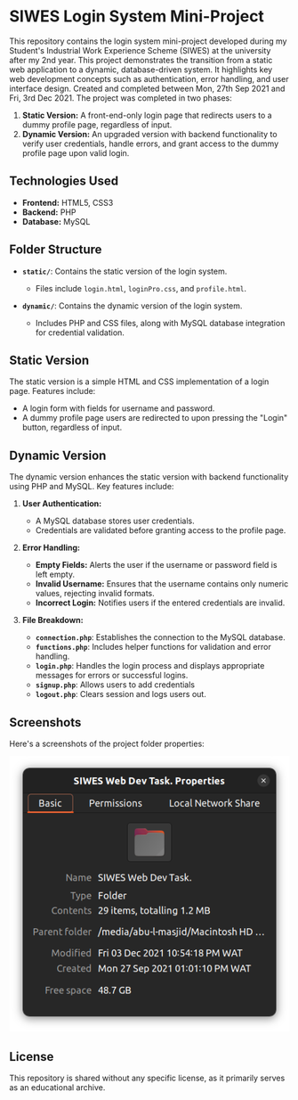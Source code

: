 # SIWES Login System Mini-Project

This repository contains the login system mini-project developed during my Student's Industrial Work Experience Scheme (SIWES) at the university after my 2nd year. This project demonstrates the transition from a static web application to a dynamic, database-driven system. It highlights key web development concepts such as authentication, error handling, and user interface design. Created and completed between Mon, 27th Sep 2021 and Fri, 3rd Dec 2021. The project was completed in two phases:

1. **Static Version:** A front-end-only login page that redirects users to a dummy profile page, regardless of input.
2. **Dynamic Version:** An upgraded version with backend functionality to verify user credentials, handle errors, and grant access to the dummy profile page upon valid login.

## Technologies Used

- **Frontend:** HTML5, CSS3
- **Backend:** PHP
- **Database:** MySQL

## Folder Structure

- **`static/`**: Contains the static version of the login system.
  - Files include `login.html`, `loginPro.css`, and `profile.html`.
  
- **`dynamic/`**: Contains the dynamic version of the login system.
  - Includes PHP and CSS files, along with MySQL database integration for credential validation.
  
## Static Version

The static version is a simple HTML and CSS implementation of a login page. Features include:

- A login form with fields for username and password.
- A dummy profile page users are redirected to upon pressing the "Login" button, regardless of input.

## Dynamic Version

The dynamic version enhances the static version with backend functionality using PHP and MySQL. Key features include:

1. **User Authentication:**
   - A MySQL database stores user credentials.
   - Credentials are validated before granting access to the profile page.

2. **Error Handling:**
   - **Empty Fields:** Alerts the user if the username or password field is left empty.
   - **Invalid Username:** Ensures that the username contains only numeric values, rejecting invalid formats.
   - **Incorrect Login:** Notifies users if the entered credentials are invalid.

3. **File Breakdown:**
   - **`connection.php`**: Establishes the connection to the MySQL database.
   - **`functions.php`**: Includes helper functions for validation and error handling.
   - **`login.php`**: Handles the login process and displays appropriate messages for errors or successful logins.
   - **`signup.php`**: Allows users to add credentials
   - **`logout.php`**: Clears session and logs users out.

## Screenshots

Here's a screenshots of the project folder properties:

![Project Folder Properties Screenshot](./img/SIWES.png)

## License

This repository is shared without any specific license, as it primarily serves as an educational archive.
